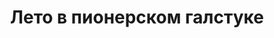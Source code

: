 ---
draft: false
slug: leto-v-pionerskom-galstuke-942cd87b
title: Лето в пионерском галстуке
type: books
params:
  bookTitle: Лето в пионерском галстуке
  tags:
  - Children
  - Vsesoi︠u︡znai︠a︡ pionerskai︠a︡ organizat︠s︡ii︠a︡ imeni V.I. Lenina
  - Youth
  - contemporary
  - fiction
  - LGBTQ+
  - queer
  - romance
  - Russia
  - young adult (YA)
  cover: https://images-na.ssl-images-amazon.com/images/S/compressed.photo.goodreads.com/books/1630593788i/58870322.jpg
  isbn: '9785604653005'
  goodreads_link: https://www.goodreads.com/book/show/58870322
  authors:
  - Elena Malisova, Katerina Silvanova, Елена Малисова, Катерина Сильванова
  publication_year: '2021'
  page_count: '544'
  short_book_description: Юра возвращается в пионерский лагерь своей юности спустя
    двадцать лет. В руинах прошлого он надеется отыскать путь в настоящее, к человеку,
    которого когда-то любил.
  russian_translation_status: exists
  series: Лето в пионерском галстуке
  languages:
  - Русский
  book_description: Юра возвращается в пионерский лагерь своей юности спустя двадцать
    лет. В руинах прошлого он надеется отыскать путь в настоящее, к человеку, которого
    когда-то любил. Эта история о том, что в СССР не все было гладко, правильно и
    безлико. Что были переживания, страсти, влечения и чувства, которые не вписывались
    в рамки морали на пути к «светлому будущему». И что это будущее оказалось не таким
    уж и светлым.
  russian_audioversion: 'no'
---